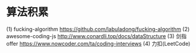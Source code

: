 # 算法积累
(1) fucking-algorithm
https://github.com/labuladong/fucking-algorithm
(2) awesome-coding-js
http://www.conardli.top/docs/dataStructure
(3) 剑指offer
https://www.nowcoder.com/ta/coding-interviews
(4) 力扣(LeetCode)